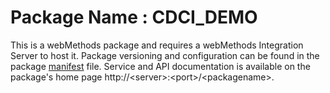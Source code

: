 # Package Name : CDCI_DEMO
This is a webMethods package and requires a webMethods Integration Server to host it. Package versioning and configuration can be found in the package [manifest](./CDCI_DEMO/manifest.v3) file. Service and API documentation is available on the package's home page http://&lt;server&gt;:&lt;port&gt;/&lt;packagename>.
